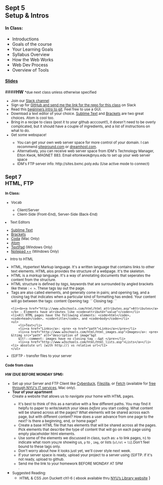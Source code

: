 ## <b>Sept 5<br/> Setup & Intros</b>

#### In Class:
 <ul>
     <li>Introductions</li>
     <li>Goals of the course</li>
     <li>Your Learning Goals</li>
     <li>Syllabus Overview</li>
     <li>How the Web Works</li>
     <li>Web Dev Process</li>
     <li>Overview of Tools</li>
 </ul>


#### <b>[Slides](https://docs.google.com/a/nyu.edu/presentation/d/1nlC73TSVtKVrorM0PIXpM2LAISi-pP2gBa9dYsQQ_Sg/edit?usp=sharing)</b>

####<b>HW</b> <small>*due next class unless otherwise specified
 <ul>
 <li>Join our <a href="https://introtowebfall2017.slack.com" target="external">Slack channel</a></li>
 <li>Sign up for <a href="https://github.com">GitHub and send me the link for the repo for this class</a> on Slack</li>
 <li>Read this <a href="http://product.hubspot.com/blog/git-and-github-tutorial-for-beginners">beginners intro to git</a>.  Feel  free  to  use  a  GUI.</li>
 <li>Download a text editor of your choice. <a href="http://www.sublimetext.com/">Sublime Text</a> and <a href="http://brackets.io/">Brackets</a> are two great choices. Atom is cool too.</li>
 <li>Bring in a recipe to class (post it to your github acccount!), it doesn't need to be overly complicated, but it should have a couple of ingredients, and a list of instructions on what to do.</li>

<!--
<li>Pick a website. What is the goal of this site? How does the design reflect that goal? How is the website "<a href="https://www.smashingmagazine.com/2011/01/guidelines-for-responsive-web-design/">responsive</a>"? 
 <ul><li>Post a link and a short paragraph about it to the HW channel on Slack with hashtag #wk1a. </li><li>Tip: Use <a href="https://developers.google.com/web/tools/chrome-devtools/">Chrome Developer Tools</a> or <a href="http://quirktools.com/screenfly">Quirktools Screenfly</a> to see what the website looks like on different size screens</li><li>Bonus: Use <a href="https://archive.org/web/" target="external">Internet Archive's Wayback Machine</a> to show how the design has changed over time. </li></ul>
-->


<li>Get some webspace!</li>
 <ul><li>You can get your own web server space for more control of your domain. I can recommend <a href="http://www.siteground.com">siteground.com</a> or <a href="https://www.dreamhost.com/promo/edunyu/">dreamhost.com</a>.</li><li>Alternatively, you can receive web server space from IDM's Technology Manager, Elton Kwok, MAGNET 883. Email eltonkwok@nyu.edu to set up your web server space</li><li>IDM's FTP server info: http://sites.bxmc.poly.edu (Use active mode to connect)
 </ul>
 </ul>


 ## <b>Sept 7<br/> HTML, FTP</b>

#### In Class:
<ul>
 <li>Vocab</li>
        <ul>
        <li>Client/Server</li>
        <li>Client-Side (Front-End), Server-Side (Back-End)</li>
        </ul>
    </ul>
 <li>Text Editors</li>
  <ul>
  <li><a href="http://www.sublimetext.com/">Sublime Text</a></li>
  <li><a href="http://brackets.io/">Brackets</a></li>
  <li><a href="https://www.panic.com/coda/">Coda</a> (Mac Only)</li>
  <li><a href="https://atom.io/">Atom</a></li>
  <li><a href="https://www.textpad.com/">TextPad</a> (Windows Only)</li>
    <li><a href="https://notepad-plus-plus.org/">Notepad ++</a> (Windows Only)</li>
  </ul>
 <li>Intro to HTML</li>
    <ul>
    <li>HTML, Hypertext Markup language. It's a written language that contains links to other text elements. HTML alos provides the structure of a webpage. It's the skeleton.</li>
    <li>HTML is a <i>markup</i> language. It's a way of annotating documents that seperates the content from the structure.</li>
    <li>HTML structure is defined by <i>tags</i>, keywords that are surrounded by angled brackets like these : <code>< ></code>. These tags lay out the page.</li>
    <li> Tags are also called elements, and generally come in pairs; and opening tag, and a closing tag that indicates when a particular kind of formatting has ended. Your content will go between the tags:
<code><tagname></code> content <code></tagname></code>
Opening tag: `<tagname>`
Closing tag: `</tagname>`</li>
    
    <li><b><a href="http://www.w3schools.com/html/html_attributes.asp">Attributes</a></b> - Elements have atributes like <code>attribute="value"</code></li>
    <li>All HTML pages have the following elements: <code>html</code>, <code>head</code>, <code>title</code>, and <code>body</code></li>
    <ul>
        <li>Text</li>
        <li><a href="Links</a>: <pre> <a href="path">Links</a></pre></li>
        <li><a href="http://www.w3schools.com/html/html_images.asp">Images</a>: <pre> &ltimg src="path" alt="description of image"&gt
        &lt!--comment: images have no closing tag --&gt </pre></li>  
        <li><a href="http://www.w3schools.com/html/html_lists.asp">Lists</a></li>
    <li> absolute url (with http://) vs relative url</li>
    </ul>
 <li>(S)FTP - transfer files to your server</li>
</ul>

#### Code from class

#### HW (DUE BEFORE MONDAY 5PM):
<ul>
 <li>Set up your Server and FTP Client like <a href="https://cyberduck.io">Cyberduck</a>, <a href="https://filezilla-project.org/">Filezilla</a>, or <a href="https://fetchsoftworks.com/">Fetch</a> (available for <a href="http://www.nyu.edu/life/information-technology/getting-started/software/nyu-it-licensed-software.html">free through NYU's IT services</a>, Mac only).</li>
 <li><b>Tour of your apartment </b> <br />Create a website that allows us to navigate your home with HTML pages.</li>
 <ul>
    <li>It's best to think of this as a narrative with a few different paths. You may find it helpfu to paper to write/sketch your ideas <em>before</em> you start coding. What content will be shared across all the pages? What elements will be shared across each page, but with different content? How does a user advance from one page to the next? Is there a beginning, end, or home page?</li>
 <li>Create a base HTML file that has elements that will be shared across all the pages. Pick elements that describe the type of content that will go on each page using empty placeholder html elements. </li>
 <li>Use some of the elements we discussed in class, such as: <code>a</code> to link pages, <code>h1</code> to indicate what room you;re showing us, <code>p</code> to , <code>img</code>, or lists (<code>ul/ol</code> + <code>li</code>).Don't feel bound to these tags  only.</li> 
 <li>Don't worry about how it looks just yet, we'll cover style next week.</li>
 <li>If your server space is ready, upload your project to a server using (S)FTP.  If  it's not  ready,  upload  to  github.</li>
 <li>Send me the link to your homework BEFORE MONDAY AT 5PM</li>.
 </ul>
 <li>Suggested Reading:<ul>
    <li>HTML & CSS Jon Duckett ch1-6 ( ebook available thru <a href="http://poly.libguides.com/ebooks">NYU’s Library website</small></a> )
    </li>
    </ul>
   
 </ul>
 </li>

</ul>